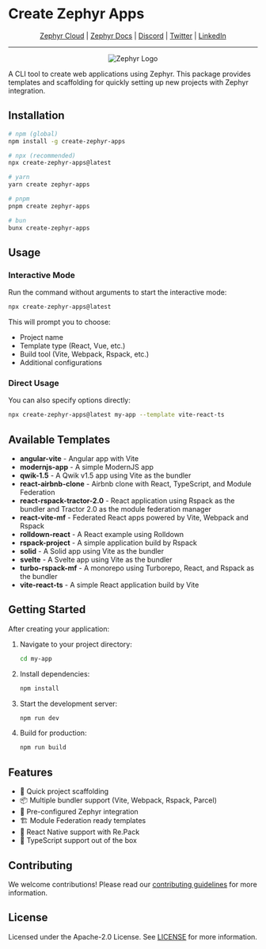 # Create Zephyr Apps

<div align="center">

[Zephyr Cloud](https://zephyr-cloud.io) | [Zephyr Docs](https://docs.zephyr-cloud.io) | [Discord](https://zephyr-cloud.io/discord) | [Twitter](https://x.com/ZephyrCloudIO) | [LinkedIn](https://www.linkedin.com/company/zephyr-cloud/)

<hr/>
<img src="https://cdn.prod.website-files.com/669061ee3adb95b628c3acda/66981c766e352fe1f57191e2_Opengraph-zephyr.png" alt="Zephyr Logo" />
</div>

A CLI tool to create web applications using Zephyr. This package provides templates and scaffolding for quickly setting up new projects with Zephyr integration.

## Installation

```bash
# npm (global)
npm install -g create-zephyr-apps

# npx (recommended)
npx create-zephyr-apps@latest

# yarn
yarn create zephyr-apps

# pnpm
pnpm create zephyr-apps

# bun
bunx create-zephyr-apps
```

## Usage

### Interactive Mode

Run the command without arguments to start the interactive mode:

```bash
npx create-zephyr-apps@latest
```

This will prompt you to choose:

- Project name
- Template type (React, Vue, etc.)
- Build tool (Vite, Webpack, Rspack, etc.)
- Additional configurations

### Direct Usage

You can also specify options directly:

```bash
npx create-zephyr-apps@latest my-app --template vite-react-ts
```

## Available Templates

- **angular-vite** - Angular app with Vite
- **modernjs-app** - A simple ModernJS app
- **qwik-1.5** - A Qwik v1.5 app using Vite as the bundler
- **react-airbnb-clone** - Airbnb clone with React, TypeScript, and Module Federation
- **react-rspack-tractor-2.0** - React application using Rspack as the bundler and Tractor 2.0 as the module federation manager
- **react-vite-mf** - Federated React apps powered by Vite, Webpack and Rspack
- **rolldown-react** - A React example using Rolldown
- **rspack-project** - A simple application build by Rspack
- **solid** - A Solid app using Vite as the bundler
- **svelte** - A Svelte app using Vite as the bundler
- **turbo-rspack-mf** - A monorepo using Turborepo, React, and Rspack as the bundler
- **vite-react-ts** - A simple React application build by Vite

## Getting Started

After creating your application:

1. Navigate to your project directory:

   ```bash
   cd my-app
   ```

2. Install dependencies:

   ```bash
   npm install
   ```

3. Start the development server:

   ```bash
   npm run dev
   ```

4. Build for production:
   ```bash
   npm run build
   ```

## Features

- 🚀 Quick project scaffolding
- 📦 Multiple bundler support (Vite, Webpack, Rspack, Parcel)
- 🔧 Pre-configured Zephyr integration
- 🏗️ Module Federation ready templates
- 📱 React Native support with Re.Pack
- 🎯 TypeScript support out of the box

## Contributing

We welcome contributions! Please read our [contributing guidelines](../../CONTRIBUTING.md) for more information.

## License

Licensed under the Apache-2.0 License. See [LICENSE](LICENSE) for more information.
